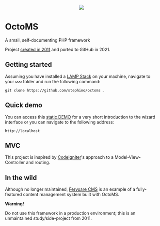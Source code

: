 <p align="center">
    <a href="https://stephino.github.io/octoms/">
        <img src="https://repository-images.githubusercontent.com/385881254/ca37305d-1281-4ce4-8b20-2a9d2d3c16c4"/>
    </a>
</p>

# OctoMS

A small, self-documenting PHP framework

Project [created in 2011](https://code.google.com/archive/p/octoms/) and ported to GitHub in 2021.

## Getting started

Assuming you have installed a [LAMP Stack](https://en.wikipedia.org/wiki/LAMP_(software_bundle)) on your machine, navigate to your `www` folder and run the following command:

```
git clone https://github.com/stephino/octoms .
```

## Quick demo

You can access this [static DEMO](https://stephino.github.io/octoms/) for a very short introduction to the wizard interface or
you can navigate to the following address:

```
http://localhost
```

## MVC

This project is inspired by [CodeIgniter](https://codeigniter.com)'s approach to a Model-View-Controller and routing.

## In the wild

Although no longer maintained, [Fervoare CMS](https://github.com/Stephino/fervoare) is an example of a fully-featured content management system built with OctoMS.

**Warning!**

Do not use this framework in a production environment; this is an unmaintained study/side-project from 2011.
